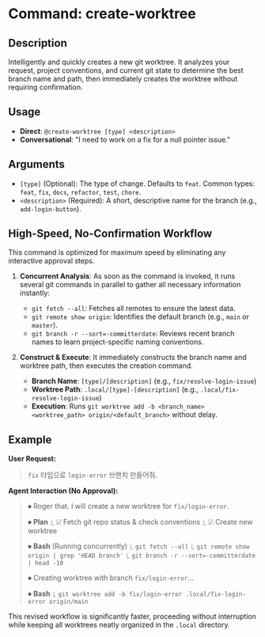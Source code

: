 # Command: create-worktree

## Description
Intelligently and quickly creates a new git worktree. It analyzes your request, project conventions, and current git state to determine the best branch name and path, then immediately creates the worktree without requiring confirmation.

## Usage
-   **Direct**: `@create-worktree [type] <description>`
-   **Conversational**: "I need to work on a fix for a null pointer issue."

## Arguments
-   `[type]` (Optional): The type of change. Defaults to `feat`. Common types: `feat`, `fix`, `docs`, `refactor`, `test`, `chore`.
-   `<description>` (Required): A short, descriptive name for the branch (e.g., `add-login-button`).

## High-Speed, No-Confirmation Workflow

This command is optimized for maximum speed by eliminating any interactive approval steps.

1.  **Concurrent Analysis**: As soon as the command is invoked, it runs several git commands in parallel to gather all necessary information instantly:
    *   `git fetch --all`: Fetches all remotes to ensure the latest data.
    *   `git remote show origin`: Identifies the default branch (e.g., `main` or `master`).
    *   `git branch -r --sort=-committerdate`: Reviews recent branch names to learn project-specific naming conventions.

2.  **Construct & Execute**: It immediately constructs the branch name and worktree path, then executes the creation command.
    *   **Branch Name**: `[type]/[description]` (e.g., `fix/resolve-login-issue`)
    *   **Worktree Path**: `.local/[type]-[description]` (e.g., `.local/fix-resolve-login-issue`)
    *   **Execution**: Runs `git worktree add -b <branch_name> <worktree_path> origin/<default_branch>` without delay.

## Example

**User Request:**
> `fix` 타입으로 `login-error` 브랜치 만들어줘.

**Agent Interaction (No Approval):**
> ⏺ Roger that. I will create a new worktree for `fix/login-error`.
>
> ⏺ **Plan**
>   ⎿ ☑ Fetch git repo status & check conventions
>   ⎿ ☑ Create new worktree
>
> ⏺ **Bash** (Running concurrently)
>   ⎿ `git fetch --all`
>   ⎿ `git remote show origin | grep 'HEAD branch'`
>   ⎿ `git branch -r --sort=-committerdate | head -10`
>
> ⏺ Creating worktree with branch `fix/login-error`...
>
> ⏺ **Bash**
>   ⎿ `git worktree add -b fix/login-error .local/fix-login-error origin/main`

This revised workflow is significantly faster, proceeding without interruption while keeping all worktrees neatly organized in the `.local` directory.
